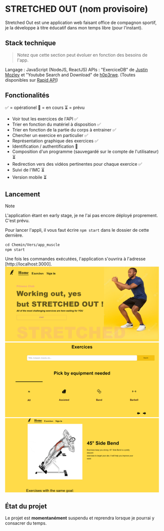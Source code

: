 # STRETCHED OUT (nom provisoire)
Stretched Out est une application web faisant office de compagnon sportif,
je la développe à titre éducatif dans mon temps libre (pour l'instant).

## Stack technique
> Notez que cette section peut évoluer en fonction des besoins de l'app.

Langage : JavaScript (NodeJS, ReactJS)
APIs : "ExerciceDB" de [Justin Mozley](https://rapidapi.com/user/justin-WFnsXH_t6) et "Youtube Search and Download" de [h0p3rwe](https://rapidapi.com/user/h0p3rwe). (Toutes disponibles sur [Rapid API](https://rapidapi.com))

## Fonctionalités
:white_check_mark: = opérationel :construction: = en cours :hourglass_flowing_sand: = prévu
- Voir tout les exercices de l'API :white_check_mark:
- Trier en fonction du matériel à disposition :white_check_mark:
- Trier en fonction de la partie du corps à entrainer :white_check_mark:
- Chercher un exercice en particulier :white_check_mark:
- Représentation graphique des exercices :white_check_mark:
- Identification / authentification :construction:
- Composition d'un programme (sauvegardé sur le compte de l'utilisateur) :hourglass_flowing_sand:
- Redirection vers des vidéos pertinentes pour chaque exercice :white_check_mark:
- Suivi de l'IMC :hourglass_flowing_sand:
- Version mobile :hourglass_flowing_sand:

## Lancement
> [!NOTE]
> L'application étant en early stage, je ne l'ai pas encore déployé proprement. C'est prévu.

Pour lancer l'appli, il vous faut écrire `npm start` dans le dossier de cette dernière.
```
cd Chemin/Vers/app_muscle
npm start
```

Une fois les commandes exécutées, l'application s'ouvrira à l'adresse [http://localhost:3000].
![Page d'accueil](/screenshots/home.png)
![Barre de recherche d'exercice](/screenshots/searchExercices.png)
![Page d'exercice](/screenshots/Exercice.png)

## État du projet
Le projet est **momentanément** suspendu et reprendra lorsque je pourrai y consacrer du temps.